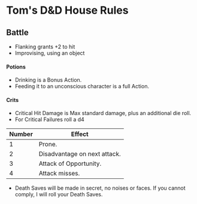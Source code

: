 # Tom's D&D House Rules


## Battle

 - Flanking grants +2 to hit
 - Improvising, using an object
 
 #### Potions
 - Drinking is a Bonus Action.
 - Feeding it to an unconscious character is a full Action.
 
 #### Crits
 - Critical Hit Damage is Max standard damage, plus an additional die roll.
 - For Critical Failures roll a d4

| Number | Effect                       |
| ------ | ---------------------------- |
| 1      | Prone.                       |
| 2      | Disadvantage on next attack. |
| 3      | Attack of Opportunity.       |
| 4      | Attack misses.               |

 
 - Death Saves will be made in secret, no noises or faces. If you cannot comply, I will roll your Death Saves.